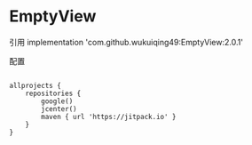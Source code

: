 # EmptyView
引用
implementation 'com.github.wukuiqing49:EmptyView:2.0.1'

配置

```

allprojects {
    repositories {
        google()
        jcenter()
        maven { url 'https://jitpack.io' }
    }
}
```
